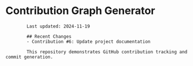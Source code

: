 # Contribution Graph Generator
            
            Last updated: 2024-11-19
            
            ## Recent Changes
            - Contribution #6: Update project documentation
            
            This repository demonstrates GitHub contribution tracking and commit generation.
        